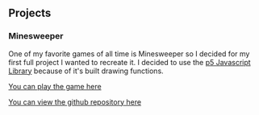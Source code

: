 ## Projects

### Minesweeper

One of my favorite games of all time is Minesweeper so I decided for my first full project I wanted to recreate it.  I decided to use the [p5 Javascript Library](https://p5js.org/) because of it's built drawing functions.

[You can play the game here](/minesweeper.html)

[You can view the github repository here](https://github.com/jeffrohlman/jeffrohlman.github.io/tree/master/projects/minesweeper)
